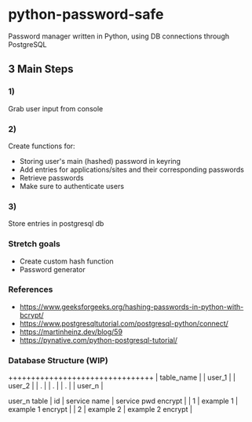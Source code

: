 # python-password-safe
Password manager written in Python, using DB connections through PostgreSQL

## 3 Main Steps

### 1)
Grab user input from console

### 2)
Create functions for:
- Storing user's main (hashed) password in keyring
- Add entries for applications/sites and their corresponding passwords
- Retrieve passwords
- Make sure to authenticate users

### 3)
Store entries in postgresql db

### Stretch goals
- Create custom hash function
- Password generator

### References
- https://www.geeksforgeeks.org/hashing-passwords-in-python-with-bcrypt/
- https://www.postgresqltutorial.com/postgresql-python/connect/
- https://martinheinz.dev/blog/59
- https://pynative.com/python-postgresql-tutorial/

### Database Structure (WIP)
++++++++++++++++++++++++++++++++
| table_name | 
| user_1     | 
| user_2     |
|    .       |
|    .       |
|    .       |
| user_n     |

user_n table
| id | service name | service pwd encrypt |
| 1  | example 1    | example 1 encrypt   |
| 2  | example 2    | example 2 encrypt   |